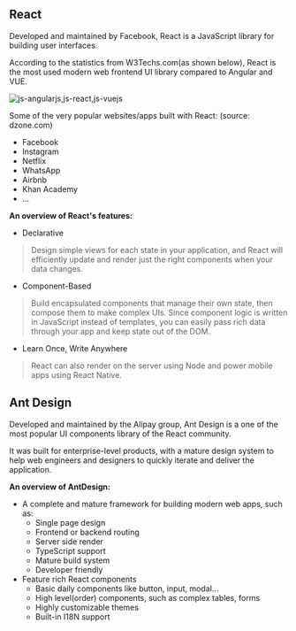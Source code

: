 ## React

Developed and maintained by Facebook, React is a JavaScript library for building user interfaces.

According to the statistics from W3Techs.com(as shown below), React is the most used modern web frontend UI library compared to Angular and VUE.

![js-angularjs,js-react,js-vuejs](https://user-images.githubusercontent.com/3882561/170176054-67c4f659-4528-4dc4-8ec8-d54d76c4a3ee.png)

Some of the very popular websites/apps built with React: (source: dzone.com)

* Facebook
* Instagram
* Netflix
* WhatsApp
* Airbnb
* Khan Academy
* ...


**An overview of React's features:**

* Declarative
> Design simple views for each state in your application, and React will efficiently update and render just the right components when your data changes.
* Component-Based
> Build encapsulated components that manage their own state, then compose them to make complex UIs.
> Since component logic is written in JavaScript instead of templates, you can easily pass rich data through your app and keep state out of the DOM.
* Learn Once, Write Anywhere
> React can also render on the server using Node and power mobile apps using React Native.


## Ant Design

Developed and maintained by the Alipay group, Ant Design is a one of the most popular UI components library of the React community.

It was built for enterprise-level products, with a mature design system to help web engineers and designers to quickly iterate and deliver the application.

**An overview of AntDesign:**

* A complete and mature framework for building modern web apps, such as:
  * Single page design
  * Frontend or backend routing
  * Server side render
  * TypeScript support
  * Mature build system
  * Developer friendly
* Feature rich React components
  * Basic daily components like button, input, modal...
  * High level(order) components, such as complex tables, forms
  * Highly customizable themes
  * Built-in I18N support

